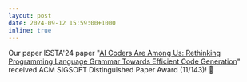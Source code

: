 ```yaml
---
layout: post
date: 2024-09-12 15:59:00+1000
inline: true
---
```


Our paper ISSTA'24 paper "[AI Coders Are Among Us: Rethinking Programming Language Grammar Towards Efficient Code Generation](https://dl.acm.org/doi/10.1145/3650212.3680347)" received ACM SIGSOFT Distinguished Paper Award (11/143)! :tada:
